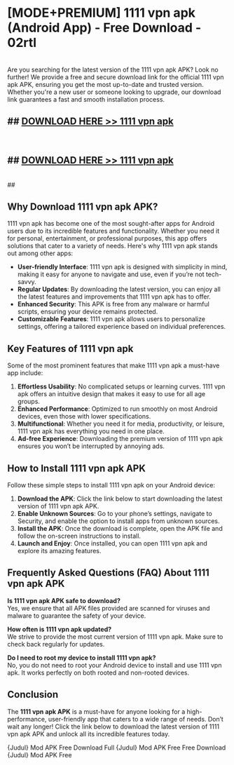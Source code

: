 # [MODE+PREMIUM] 1111 vpn apk (Android App) - Free Download - 02rtl <br>
<br>
Are you searching for the latest version of the 1111 vpn apk APK? Look no further! We provide a free and secure download link for the official 1111 vpn apk APK, ensuring you get the most up-to-date and trusted version. Whether you're a new user or someone looking to upgrade, our download link guarantees a fast and smooth installation process.


## ##  [DOWNLOAD HERE >> 1111 vpn apk](http://freeplayer.one?title=1111_vpn_apk&ref=A)
  <br>

##  ## [DOWNLOAD HERE >> 1111 vpn apk](http://freeplayer.one?title=1111_vpn_apk&ref=A)
  <br>
  ##



## Why Download 1111 vpn apk APK?

1111 vpn apk has become one of the most sought-after apps for Android users due to its incredible features and functionality. Whether you need it for personal, entertainment, or professional purposes, this app offers solutions that cater to a variety of needs. Here's why 1111 vpn apk stands out among other apps:

- **User-friendly Interface**: 1111 vpn apk is designed with simplicity in mind, making it easy for anyone to navigate and use, even if you’re not tech-savvy.
- **Regular Updates**: By downloading the latest version, you can enjoy all the latest features and improvements that 1111 vpn apk has to offer.
- **Enhanced Security**: This APK is free from any malware or harmful scripts, ensuring your device remains protected.
- **Customizable Features**: 1111 vpn apk allows users to personalize settings, offering a tailored experience based on individual preferences.

## Key Features of 1111 vpn apk

Some of the most prominent features that make 1111 vpn apk a must-have app include:

1. **Effortless Usability**: No complicated setups or learning curves. 1111 vpn apk offers an intuitive design that makes it easy to use for all age groups.
2. **Enhanced Performance**: Optimized to run smoothly on most Android devices, even those with lower specifications.
3. **Multifunctional**: Whether you need it for media, productivity, or leisure, 1111 vpn apk has everything you need in one place.
4. **Ad-free Experience**: Downloading the premium version of 1111 vpn apk ensures you won’t be interrupted by annoying ads.

## How to Install 1111 vpn apk APK

Follow these simple steps to install 1111 vpn apk on your Android device:

1. **Download the APK**: Click the link below to start downloading the latest version of 1111 vpn apk APK.
2. **Enable Unknown Sources**: Go to your phone’s settings, navigate to Security, and enable the option to install apps from unknown sources.
3. **Install the APK**: Once the download is complete, open the APK file and follow the on-screen instructions to install.
4. **Launch and Enjoy**: Once installed, you can open 1111 vpn apk and explore its amazing features.

## Frequently Asked Questions (FAQ) About 1111 vpn apk APK

**Is 1111 vpn apk APK safe to download?**  
Yes, we ensure that all APK files provided are scanned for viruses and malware to guarantee the safety of your device.

**How often is 1111 vpn apk updated?**  
We strive to provide the most current version of 1111 vpn apk. Make sure to check back regularly for updates.

**Do I need to root my device to install 1111 vpn apk?**  
No, you do not need to root your Android device to install and use 1111 vpn apk. It works perfectly on both rooted and non-rooted devices.

## Conclusion

The **1111 vpn apk APK** is a must-have for anyone looking for a high-performance, user-friendly app that caters to a wide range of needs. Don’t wait any longer! Click the link below to download the latest version of 1111 vpn apk APK and unlock all its incredible features today.

{Judul} Mod APK Free
Download Full {Judul} Mod APK Free
Free Download {Judul} Mod APK Free

